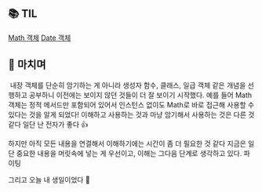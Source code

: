 <h2 id="📚-til">📚 TIL</h2>
<p><a href="https://velog.io/@yoon_ji/JavaScript-Math-%EA%B0%9D%EC%B2%B4">Math 객체</a>
<a href="https://velog.io/@yoon_ji/JavaScript-Date-%EA%B0%9D%EC%B2%B4">Date 객체</a></p>
<h2 id="💬-마치며">💬 마치며</h2>
<p><img alt="" src="https://velog.velcdn.com/images/yoon_ji/post/ed280e68-0fef-4154-8c6f-fb33976a163b/image.png" />
내장 객체를 단순히 암기하는 게 아니라 생성자 함수, 클래스, 일급 객체 같은 개념을 선행하고 공부하니 이전에는 보이지 않던 것들이 더 잘 보이기 시작했다. 예를 들어 Math 객체는 정적 메서드만 포함되어 있어서 인스턴스 없이도 Math로 바로 접근해 사용할 수 있다는 것을 알게 되었다! 이해하고 사용하는 것과 마냥 암기해서 사용하는 것은 다른 것 같다 일단 난 전자가 좋다 👍</p>
<p>하지만 아직 모든 내용을 연결해서 이해하기에는 시간이 좀 더 필요한 것 같다 지금은 일단 중요한 내용을 머릿속에 넣는 게 우선이고, 이해는 그다음 단계로 생각하고 있다. 파이팅 </p>
<p>그리고 오늘 내 생일이었다 🎉 </p>